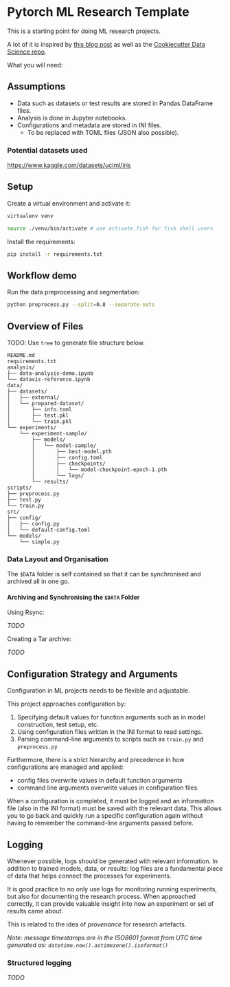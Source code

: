 # Pytorch ML Research Template

This is a starting point for doing ML research projects.

A lot of it is inspired by [this blog post](https://julienbeaulieu.github.io/2020/03/16/building-a-flexible-configuration-system-for-deep-learning-models/) as well as the [Cookiecutter Data Science repo](https://github.com/drivendata/cookiecutter-data-science/).

What you will need:

## Assumptions

* Data such as datasets or test results are stored in Pandas DataFrame files.  
* Analysis is done in Jupyter notebooks.   
* Configurations and metadata are stored in INI files.  
    - To be replaced with TOML files (JSON also possible).  

### Potential datasets used

https://www.kaggle.com/datasets/uciml/iris

## Setup

Create a virtual environment and activate it:

``` sh
virtualenv venv

source ./venv/bin/activate # use activate.fish for fish shell users
```

Install the requirements:

``` sh
pip install -r requirements.txt
```

## Workflow demo

Run the data preprocessing and segmentation:

``` sh
python preprocess.py --split=0.8 --separate-sets
```

## Overview of Files

TODO: Use `tree` to generate file structure below.

``` text
README.md
requirements.txt
analysis/
├── data-analysis-demo.ipynb
└── datavis-reference.ipynb
data/
├── datasets/
│   ├── external/
│   └── prepared-dataset/
│       ├── info.toml
│       ├── test.pkl
│       └── train.pkl
└── experiments/
    └── experiment-sample/
        ├── models/
        │   └── model-sample/
        │       ├── best-model.pth
        │       ├── config.toml
        │       ├── checkpoints/
        │       │   └── model-checkpoint-epoch-1.pth
        │       └── logs/
        └── results/
scripts/
├── preprocess.py
├── test.py
└── train.py
src/
├── config/
│   ├── config.py
│   └── default-config.toml
└── models/
    └── simple.py
```

### Data Layout and Organisation

The `$DATA` folder is self contained so that it can be synchronised and archived all in one go. 

#### Archiving and Synchronising the `$DATA` Folder


Using Rsync:

*TODO*

Creating a Tar archive:

*TODO*

## Configuration Strategy and Arguments

Configuration in ML projects needs to be flexible and adjustable.

This project approaches configuration by:

1. Specifying default values for function arguments such as in model construction, test setup, etc.
2. Using configuration files written in the INI format to read settings.
3. Parsing command-line arguments to scripts such as `train.py` and `preprocess.py`

Furthermore, there is a strict hierarchy and precedence in how configurations
are managed and applied:

- config files overwrite values in default function arguments
- command line arguments overwrite values in configuration files.

When a configuration is completed, it must be logged and an information file
(also in the INI format) must be saved with the relevant data. This allows you
to go back and quickly run a specific configuration again without having to
remember the command-line arguments passed before.

## Logging

Whenever possible, logs should be generated with relevant information. In
addition to trained models, data, or results: log files are a fundamental piece
of data that helps connect the processes for experiments.

It is good practice to no only use logs for monitoring running experiments, but
also for documenting the research process. When approached correctly, it can
provide valuable insight into how an experiment or set of results came about.

This is related to the idea of *provenance* for research artefacts.

*Note: message timestamps are in the ISO8601 format from UTC time generated as: `datetime.now().astimezone().isoformat()`*

### Structured logging

*TODO*
